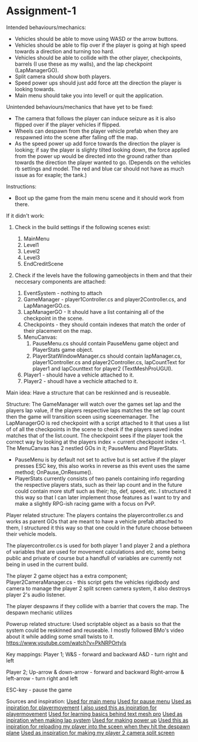 # Assignment-1

Intended behaviours/mechanics:
* Vehicles should be able to move using WASD or the arrow buttons.
* Vehicles should be able to flip over if the player is going at high speed towards a direction and turning too hard.
* Vehicles should be able to collide with the other player, checkpoints, barrels (I use these as my walls), and the lap checkpoint (LapManagerGO).
* Split camera should show both players.
* Speed power ups should just add force att the direction the player is looking towards.
* Main menu should take you into level1 or quit the application.

Unintended behaviours/mechanics that have yet to be fixed:
* The camera that follows the player can induce seizure as it is also flipped over if the player vehicles if flipped.
* Wheels can despawn from the player vehicle prefab when they are respawned into the scene after falling off the map.
* As the speed power up add force towards the direction the player is looking; if say the player is slighty tilted looking down, the force applied from the power up would be directed into the ground rather than
  towards the direction the player wanted to go. (Depends on the vehicles rb settings and model. The red and blue car should not have as much issue as for exaple; the tank.)


  
Instructions:
* Boot up the game from the main menu scene and it should work from there.

If it didn't work:
1. Check in the build settings if the following scenes exist:
   1. MainMenu
   2. Level1
   3. Level2
   4. Level3
   5. EndCreditScene
      
2. Check if the levels have the following gameobjects in them and that their neccesary components are attached:
   1. EventSystem - nothing to attach
   2. GameManager - player1Controller.cs and player2Controller.cs, and LapManagerGO.cs.
   3. LapManagerGO - It should have a list containing all of the checkpoint in the scene.
   4. Checkpoints - they should contain indexes that match the order of their placement on the map.
   5. MenuCanvas:
        1. PauseMenu.cs should contain PauseMenu game object and PlayerStats game object.
        2. PlayerStatWindowManager.cs should contain lapManager.cs, player1Controller.cs and player2Controller.cs, lapCountText for player1 and lapCounttext for player2 (TextMeshProUGUI).
   7. Player1 - should have a vehicle attached to it.
   8. Player2 - shoudl have a vechicle attached to it.



Main idea:
Have a structure that can be reskinned and is reuseable.

Structure:
The GameManager will watch over the games set lap and the players lap value, if the players respective laps matches the set lap count then the game will transition sceen using sceenemanager.
The LapManagerGO is red checkpoint with a script attached to it that uses a list of of all the checkpoints in the scene to check if the players saved index matches that of the list.count.
The checkpoint sees if the player took the correct way by looking at the players index = current checkpoint index -1.
The MenuCanvas has 2 nestled GOs in it; PauseMenu and PlayerStats.
  - PauseMenu is by default not set to active but is set active if the player presses ESC key, this also works in reverse as this event uses the same method; OnPause_OnResume().
  - PlayerStats currently consists of two panels containing info regarding the respective players stats, such as their lap count and in the future could contain more stuff such as their; hp, def, speed, etc.
    I structured it this way so that I can later implement those features as I want to try and make a slightly RPG-ish racing game with a focus on PvP.

Player related structure:
The players contains the playercontroller.cs and works as parent GOs that are meant to have a vehicle prefab attached to them, I structured it this way so that one could in the future choose between their vehicle models.

The playercontroller.cs is used for both player 1 and player 2 and a plethora of variables that are used for movement calculations and etc, some being public and private of course but a handfull of variables are currently not being in used in the current build.

The player 2 game object has a extra component; Player2CameraManager.cs - this script gets the vehicles rigidbody and camera to manage the player 2 split screen camera system, it also destroys player 2's audio listener.

The player despawns if they collide with a barrier that covers the map. The despawn mechanic utilizes 

Powerup related structure:
Used scriptable object as a basis so that the system could be reskinned and reuseable. I mostly followed BMo's video about it while adding some small twists to it.
https://www.youtube.com/watch?v=PkNRPOrtyls

Key mappings:
Player 1;
W&S - forward and backward
A&D - turn right and left

Player 2;
Up-arrow & down-arrow - forward and backward
Right-arrow & left-arrow - turn right and left

ESC-key - pause the game

Sources and inspiration:
[Used for main menu](https://www.youtube.com/watch?v=zc8ac_qUXQY)
[Used for pause menu](https://youtu.be/JivuXdrIHK0?si=ONjGnC8vELvMTL2d)
[Used as inpiration for playermovement](https://learn.unity.com/project/unit-1-driving-simulation?uv=2021.3&courseId=5cf96c41edbc2a2ca6e8810f)
[I also used this as inpiration for playermovement](https://youtu.be/Ul01SxwPIvk?si=9L4xMVU9U_pZuTbE)
[Used for learning basics behind text mesh pro](https://youtu.be/bR0clpZvjXo?si=KHU4IzbCAMDitpSs)
[Used as inpiration when making lap system](https://youtu.be/F1JRy8nFTb4?si=Bi1oaE6SdILuRjoo)
[Used for making power up](https://www.youtube.com/watch?v=PkNRPOrtyls)
[Used this as inpiration for reloading my player into the sceen when they hit the despawn plane](https://www.youtube.com/watch?v=CLSiRf_OrBk&pp=ygUQYnJhY2tleXMgcG93ZXJ1cA%3D%3D)
[Used as inspiration for making my player 2 camera split screen](https://youtu.be/rw2VKAdTdgQ?si=DUhicDTt8kLe1_Ba)
